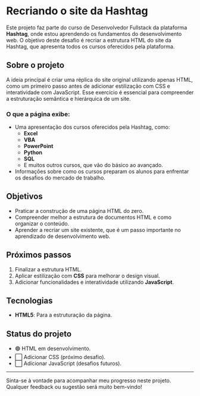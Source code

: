 # Recriando o site da Hashtag

Este projeto faz parte do curso de Desenvolvedor Fullstack da plataforma **Hashtag**, onde estou aprendendo os fundamentos do desenvolvimento web. O objetivo deste desafio é recriar a estrutura HTML do site da Hashtag, que apresenta todos os cursos oferecidos pela plataforma.

## Sobre o projeto

A ideia principal é criar uma réplica do site original utilizando apenas HTML, como um primeiro passo antes de adicionar estilização com CSS e interatividade com JavaScript. Esse exercício é essencial para compreender a estruturação semântica e hierárquica de um site.

### O que a página exibe:

- Uma apresentação dos cursos oferecidos pela Hashtag, como:
  - **Excel**
  - **VBA**
  - **PowerPoint**
  - **Python**
  - **SQL**  
  - E muitos outros cursos, que vão do básico ao avançado.
- Informações sobre como os cursos preparam os alunos para enfrentar os desafios do mercado de trabalho.

## Objetivos

- Praticar a construção de uma página HTML do zero.
- Compreender melhor a estrutura de documentos HTML e como organizar o conteúdo.
- Aprender a recriar um site existente, que é um passo importante no aprendizado de desenvolvimento web.

## Próximos passos

1. Finalizar a estrutura HTML.
2. Aplicar estilização com **CSS** para melhorar o design visual.
3. Adicionar funcionalidades e interatividade utilizando **JavaScript**.

## Tecnologias

- **HTML5**: Para a estruturação da página.

## Status do projeto

- 🟢 HTML em desenvolvimento.
- ⬜ Adicionar CSS (próximo desafio).
- ⬜ Adicionar JavaScript (desafios futuros).

---

Sinta-se à vontade para acompanhar meu progresso neste projeto. Qualquer feedback ou sugestão será muito bem-vindo!
